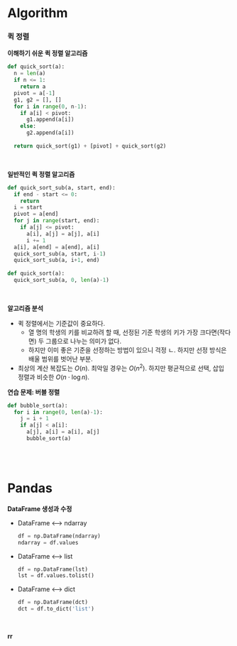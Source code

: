 # Algorithm

### 퀵 정렬

**이해하기 쉬운 퀵 정렬 알고리즘**

~~~python
def quick_sort(a):
  n = len(a)
  if n <= 1:
    return a
  pivot = a[-1]
  g1, g2 = [], []
  for i in range(0, n-1):
    if a[i] < pivot:
      g1.append(a[i])
    else:
      g2.append(a[i])
      
  return quick_sort(g1) + [pivot] + quick_sort(g2)
~~~

<br>

**일반적인 퀵 정렬 알고리즘**

~~~python
def quick_sort_sub(a, start, end):
  if end - start <= 0:
    return 
  i = start
  pivot = a[end]
  for j in range(start, end):
    if a[j] <= pivot:
      a[i], a[j] = a[j], a[i]
      i += 1
  a[i], a[end] = a[end], a[i]
  quick_sort_sub(a, start, i-1)
  quick_sort_sub(a, i+1, end)
 
def quick_sort(a):
  quick_sort_sub(a, 0, len(a)-1)
~~~

<br>

**알고리즘 분석**

- 퀵 정렬에서는 기준값이 중요하다.
  - 열 명의 학생의 키를 비교하려 할 때, 선정된 기준 학생의 키가 가장 크다면(작다면) 두 그룹으로 나누는 의미가 없다.
  - 하지만 이미 좋은 기준을 선정하는 방법이 있으니 걱정 ㄴ. 하지만 선정 방식은 배울 범위를 벗어난 부분.
- 최상의 계산 복잡도는 $O(n)$. 최악일 경우는 $O(n^2)$. 하지만 평균적으로 선택, 삽입 정렬과 비슷한 $O(n \cdot \log n)$.

**연습 문제: 버블 정렬**

~~~python
def bubble_sort(a):
  for i in range(0, len(a)-1):
    j = i + 1
    if a[j] < a[i]:
      a[j], a[i] = a[i], a[j]
      bubble_sort(a)
~~~

<br><br>

# Pandas

**DataFrame 생성과 수정**

- DataFrame <--> ndarray

  ~~~python
  df = np.DataFrame(ndarray)
  ndarray = df.values
  ~~~

- DataFrame <--> list

  ~~~python
  df = np.DataFrame(lst)
  lst = df.values.tolist()
  ~~~

- DataFrame <--> dict

  ~~~python
  df = np.DataFrame(dct)
  dct = df.to_dict('list')
  ~~~

<br>

**rr**